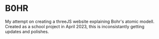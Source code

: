 # B0HR
My attempt on creating a threeJS website explaining Bohr's atomic modell.
Created as a school project in April 2023, this is inconsistantly getting updates and polishes. 
